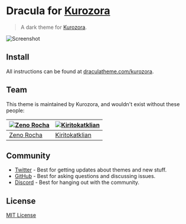 # Dracula for [Kurozora](https://kurozora.app)

> A dark theme for [Kurozora](https://kurozora.app).

![Screenshot](./screenshot.png)

## Install

All instructions can be found at [draculatheme.com/kurozora](https://draculatheme.com/kurozora).

## Team

This theme is maintained by Kurozora, and wouldn't exist without these people:

| [![Zeno Rocha](https://github.com/zenorocha.png?size=100)](https://github.com/zenorocha) | [![Kiritokatklian](https://github.com/kiritokatklian.png?size=100)](https://github.com/zenorocha) |
| ---------------------------------------------------------------------------------------- | ---------------------------------------------------------------------------------------- |
| [Zeno Rocha](https://github.com/zenorocha) | [Kiritokatklian](https://github.com/Kiritokatklian) |

## Community

- [Twitter](https://twitter.com/draculatheme) - Best for getting updates about themes and new stuff.
- [GitHub](https://github.com/dracula/dracula-theme/discussions) - Best for asking questions and discussing issues.
- [Discord](https://draculatheme.com/discord-invite) - Best for hanging out with the community.

## License

[MIT License](./LICENSE)
